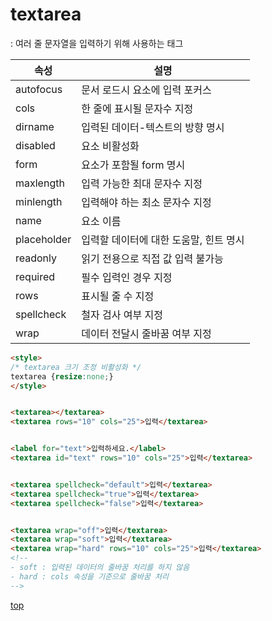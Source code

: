 # textarea
: 여러 줄 문자열을 입력하기 위해 사용하는 태그   


속성 | 설명
---|---
autofocus    | 문서 로드시 요소에 입력 포커스
cols         | 한 줄에 표시될 문자수 지정
dirname      | 입력된 데이터-텍스트의 방향 명시
disabled     | 요소 비활성화
form         | 요소가 포함될 form 명시
maxlength    | 입력 가능한 최대 문자수 지정
minlength    | 입력해야 하는 최소 문자수 지정
name         | 요소 이름
placeholder  | 입력할 데이터에 대한 도움말, 힌트 명시
readonly     | 읽기 전용으로 직접 값 입력 불가능
required     | 필수 입력인 경우 지정
rows         | 표시될 줄 수 지정  
spellcheck   | 철자 검사 여부 지정
wrap         | 데이터 전달시 줄바꿈 여부 지정



```html
<style>
/* textarea 크기 조정 비활성화 */
textarea {resize:none;}
</style>


<textarea></textarea>
<textarea rows="10" cols="25">입력</textarea>


<label for="text">입력하세요.</label>
<textarea id="text" rows="10" cols="25">입력</textarea>


<textarea spellcheck="default">입력</textarea>
<textarea spellcheck="true">입력</textarea>
<textarea spellcheck="false">입력</textarea>


<textarea wrap="off">입력</textarea>
<textarea wrap="soft">입력</textarea>
<textarea wrap="hard" rows="10" cols="25">입력</textarea>
<!--
- soft : 입력된 데이터의 줄바꿈 처리를 하지 않음
- hard : cols 속성을 기준으로 줄바꿈 처리  
-->
```



[top](#)
